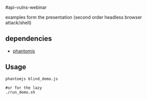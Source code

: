 #api-vulns-webinar


examples form the presentation (second order headless browser attack/shell)


dependencies
----------

* [phantomjs](http://phantomjs.org/)


Usage
------

```
phantomjs blind_demo.js

#or for the lazy
./run_demo.sh

```

